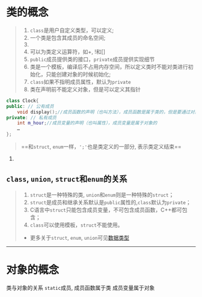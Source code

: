 # 类的概念

> 1. `class`是用户自定义类型，可以定义;
> 2. 一个类是包含其成员的命名空间;
> 3. 
> 3. 可以为类定义运算符，如+, !和[]
> 4. `public`成员提供类的接口，`private`成员提供实现细节
> 5. 类是一个模板，编译后不占用内存空间，所以定义类时不能对类进行初始化，只能创建对象的时候初始化;
> 6. `class`如果不指明成员属性，默认为`private`
> 7. 类在声明前不能定义对象，但是可以定义其指针


```cpp
class Clock{
public: // 公有成员
    void display();//成员函数的声明（也叫方法），成员函数是属于类的，但是要通过对象来调用
private: // 私有成员
    int m_hour;//成员变量的声明（也叫属性），成员变量是属于对象的
    …
};
```
> ==和`struct`, `enum`一样，`';'`也是类定义的一部分, 表示类定义结束==


1. 

## `class`, `union`, `struct`和`enum`的关系
> 1. `struct`是一种特殊的类, `union`和`enum`则是一种特殊的`struct`；
> 2. `struct`是成员和继承关系默认是`public`属性的,`class`默认为`private`；
> 3. C语言中`struct`只能包含成员变量，不可包含成员函数，C++都可包含；
> 4. `class`可以使用模板，`struct`不能使用。
> - 更多关于`struct`, `enum`, `union`可见[数据类型](..\类型与初始化\数据类型.md)

---
# 对象的概念
类与对象的关系
`static`成员, 成员函数属于类
成员变量属于对象
